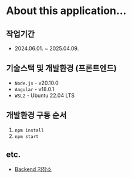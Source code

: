 # About this application...

## 작업기간

- 2024.06.01. ~ 2025.04.09.

## 기술스택 및 개발환경 (프론트엔드)

- `Node.js` - v20.10.0
- `Angular` - v18.0.1
- `WSL2` - Ubuntu 22.04 LTS

## 개발환경 구동 순서

1. `npm install`
2. `npm start`

## etc.

- [Backend 저장소](https://github.com/selosele/svc-backend)
